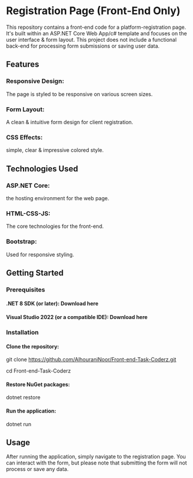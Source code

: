 # Registration Page (Front-End Only)

This repository contains a front-end code for a platform-registration page. It's built within an ASP.NET Core Web App/c# template and focuses on the user interface \& form layout. This project does not include a functional back-end for processing form submissions or saving user data.

## Features

### Responsive Design:

The page is styled to be responsive on various screen sizes.

### Form Layout:

A clean \& intuitive form design for client registration.

### CSS Effects:

simple, clear \& impressive colored style.

## Technologies Used

### ASP.NET Core:

the hosting environment for the web page.

### HTML-CSS-JS:

The core technologies for the front-end.

### Bootstrap:

Used for responsive styling.

## Getting Started

### Prerequisites

#### .NET 8 SDK (or later): Download here

#### Visual Studio 2022 (or a compatible IDE): Download here

### Installation

#### Clone the repository:

git clone https://github.com/AlhouraniNoor/Front-end-Task-Coderz.git

cd Front-end-Task-Coderz

#### Restore NuGet packages:

dotnet restore

#### Run the application:

dotnet run

## Usage

After running the application, simply navigate to the registration page. You can interact with the form, but please note that submitting the form will not process or save any data.



